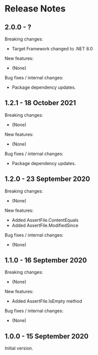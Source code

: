 # Release Notes

## 2.0.0 - ?

Breaking changes:
- Target Framework changed to .NET 8.0

New features:
- (None)

Bug fixes / internal changes:
- Package dependency updates.

## 1.2.1 - 18 October 2021

Breaking changes:
- (None)

New features:
- (None)

Bug fixes / internal changes:
- Package dependency updates.

## 1.2.0 - 23 September 2020

Breaking changes:
- (None)

New features:
- Added AssertFile.ContentEquals
- Added AssertFile.ModifiedSince

Bug fixes / internal changes:
- (None)

## 1.1.0 - 16 September 2020

Breaking changes:
- (None)

New features:
- Added AssertFile.IsEmpty method

Bug fixes / internal changes:
- (None)

## 1.0.0 - 15 September 2020

Initial version.
